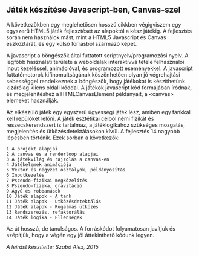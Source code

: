 Játék készítése Javascript-ben, Canvas-szel
---

A következőkben egy meglehetősen hosszú cikkben végigviszem egy egyszerű HTML5 játék fejlesztését az alapoktól a kész játékig. A fejlesztés során nem használok mást, mint a HTML5 Javascript és Canvas eszköztárát, és egy külső forrásból származó képet.

A javascript a böngészők által futtatott scriptnyelv/programozási nyelv. A legfőbb használati területe a weboldalak interaktívvá tétele felhasználói input kezeléssel, animációval, és programozott eseményekkel. A javascript futtatómotorok kifinomultságának köszönhetően olyan jó végrehajtási sebességgel rendelkeznek a böngészők, hogy játékokat is készíthetünk kizárólag kliens oldali kóddal. A játékok javascript kód formájában íródnak, és megjelenítéshez a HTMLCanvasElement példányait, a \<canvas\> elemeket használják.

Az elkészülő játék egy egyszerű ügyességi játék lesz, amiben egy tankkal kell repülőket lelőni. A játék esztétikai célból némi fizikát és részecskerendszert is tartalmaz, a játéklogikához szükséges mozgatás, megjelenítés és ütközésdetektálásokon kívül. A fejlesztés 14 nagyobb lépésben történik. Ezek sorban a következők:

    1 A projekt alapjai
    2 A canvas és a renderloop alapjai
    3 A játékvilág és rajzolás a canvas-en
    4 Játékelemek animációja
    5 Vektor és négyzet osztályok, példányosítás
    6 Inputkezelés
    7 Pszeudo-fizikai megközelítés
    8 Pszeudo-fizika, gravitáció
    9 Ágyú és robbanások
    10 Játék alapok - A tank
    11 Játék alapok - Ütközésdetektálás
    12 Játék alapok - Rugalmas ütközés
    13 Rendszerezés, refaktorálás
    14 Játék logika - Ellenségek

Az út hosszú, de tanulságos. A forráskódot folyamatosan javítjuk és szépítjük, hogy a végén egy jól áttekinthető kódunk legyen.
    

_A leírást készítette: Szabó Alex, <time datetime="2015-04-10 19:00">2015</time>_